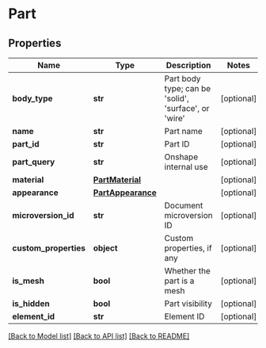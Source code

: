 # Part

## Properties
Name | Type | Description | Notes
------------ | ------------- | ------------- | -------------
**body_type** | **str** | Part body type; can be &#39;solid&#39;, &#39;surface&#39;, or &#39;wire&#39; | [optional] 
**name** | **str** | Part name | [optional] 
**part_id** | **str** | Part ID | [optional] 
**part_query** | **str** | Onshape internal use | [optional] 
**material** | [**PartMaterial**](PartMaterial.md) |  | [optional] 
**appearance** | [**PartAppearance**](PartAppearance.md) |  | [optional] 
**microversion_id** | **str** | Document microversion ID | [optional] 
**custom_properties** | **object** | Custom properties, if any | [optional] 
**is_mesh** | **bool** | Whether the part is a mesh | [optional] 
**is_hidden** | **bool** | Part visibility | [optional] 
**element_id** | **str** | Element ID | [optional] 

[[Back to Model list]](../README.md#documentation-for-models) [[Back to API list]](../README.md#documentation-for-api-endpoints) [[Back to README]](../README.md)


